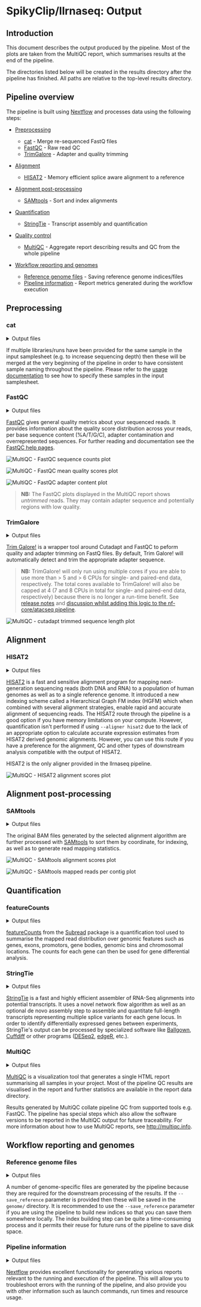 # SpikyClip/llrnaseq: Output

## Introduction

This document describes the output produced by the pipeline. Most of the plots
are taken from the MultiQC report, which summarises results at the end of the
pipeline.

The directories listed below will be created in the results directory after the
pipeline has finished. All paths are relative to the top-level results
directory.

<!-- TODO nf-core: Write this documentation describing your workflow's output -->

## Pipeline overview

The pipeline is built using [Nextflow](https://www.nextflow.io/) and processes
data using the following steps:
* [Preprocessing](#preprocessing)
  * [cat](#cat) - Merge re-sequenced FastQ files
  * [FastQC](#fastqc) - Raw read QC
  * [TrimGalore](#trimgalore) - Adapter and quality trimming

* [Alignment](#alignment)
  * [HISAT2](#hisat2) - Memory efficient splice aware alignment to a reference

* [Alignment post-processing](#alignment-post-processing)
  * [SAMtools](#samtools) - Sort and index alignments

* [Quantification](#quantification)
  * [StringTie](#stringtie) - Transcript assembly and quantification

* [Quality control](#quality-control)
  * [MultiQC](#multiqc) - Aggregate report describing results and QC from the
    whole pipeline

* [Workflow reporting and genomes](#workflow-reporting-and-genomes)
  * [Reference genome files](#reference-genome-files) - Saving reference genome indices/files
  * [Pipeline information](#pipeline-information) - Report metrics generated
    during the workflow execution

## Preprocessing

### cat

<details markdown="1">
<summary>Output files</summary>

* `fastq/`
    * `*.merged.fastq.gz`: If `--save_merged_fastq` is specified, concatenated
      FastQ files will be placed in this directory.

</details>

If multiple libraries/runs have been provided for the same sample in the input
samplesheet (e.g. to increase sequencing depth) then these will be merged at
the very beginning of the pipeline in order to have consistent sample naming
throughout the pipeline. Please refer to the [usage
documentation](https://nf-co.re/rnaseq/usage#samplesheet-input) to see how to
specify these samples in the input samplesheet.

### FastQC

<details markdown="1">
<summary>Output files</summary>

* `fastqc/`
    * `*_fastqc.html`: FastQC report containing quality metrics.
    * `*_fastqc.zip`: Zip archive containing the FastQC report, tab-delimited
      data file and plot images.

</details>

[FastQC](http://www.bioinformatics.babraham.ac.uk/projects/fastqc/) gives
general quality metrics about your sequenced reads. It provides information
about the quality score distribution across your reads, per base sequence
content (%A/T/G/C), adapter contamination and overrepresented sequences. For
further reading and documentation see the [FastQC help
pages](http://www.bioinformatics.babraham.ac.uk/projects/fastqc/Help/).

![MultiQC - FastQC sequence counts plot](images/mqc_fastqc_counts.png)

![MultiQC - FastQC mean quality scores plot](images/mqc_fastqc_quality.png)

![MultiQC - FastQC adapter content plot](images/mqc_fastqc_adapter.png)

> **NB:** The FastQC plots displayed in the MultiQC report shows _untrimmed_
> reads. They may contain adapter sequence and potentially regions with low
> quality.

### TrimGalore

<details markdown="1">
<summary>Output files</summary>

* `trimgalore/`
    * `*.fq.gz`: If `--save_trimmed` is specified, FastQ files **after**
      adapter trimming will be placed in this directory.
    * `*_trimming_report.txt`: Log file generated by Trim Galore!.
* `trimgalore/fastqc/`
    * `*_fastqc.html`: FastQC report containing quality metrics for read 1
      (*and read2 if paired-end*) **after** adapter trimming.
    * `*_fastqc.zip`: Zip archive containing the FastQC report, tab-delimited
      data file and plot images.

</details>

[Trim Galore!](https://www.bioinformatics.babraham.ac.uk/projects/trim_galore/)
is a wrapper tool around Cutadapt and FastQC to peform quality and adapter
trimming on FastQ files. By default, Trim Galore! will automatically detect and
trim the appropriate adapter sequence.

> **NB:** TrimGalore! will only run using multiple cores if you are able to use
> more than > 5 and > 6 CPUs for single- and paired-end data, respectively. The
> total cores available to TrimGalore! will also be capped at 4 (7 and 8 CPUs
> in total for single- and paired-end data, respectively) because there is no
> longer a run-time benefit. See [release
> notes](https://github.com/FelixKrueger/TrimGalore/blob/master/Changelog.md#version-060-release-on-1-mar-2019)
> and [discussion whilst adding this logic to the nf-core/atacseq
> pipeline](https://github.com/nf-core/atacseq/pull/65).

![MultiQC - cutadapt trimmed sequence length plot](images/mqc_cutadapt_trimmed.png)

## Alignment

### HISAT2

<details markdown="1">
<summary>Output files</summary>

* `hisat2/`
    * `<SAMPLE>.bam`: If `--save_align_intermeds` is specified the original BAM
      file containing read alignments to the reference genome will be placed in
      this directory.
* `hisat2/log/`
    * `*.log`: HISAT2 alignment report containing the mapping results summary.
* `hisat2/unmapped/`
    * `*.fastq.gz`: If `--save_unaligned` is specified, FastQ files containing
      unmapped reads will be placed in this directory.

</details>

[HISAT2](http://daehwankimlab.github.io/hisat2/) is a fast and sensitive
alignment program for mapping next-generation sequencing reads (both DNA and
RNA) to a population of human genomes as well as to a single reference genome.
It introduced a new indexing scheme called a Hierarchical Graph FM index (HGFM)
which when combined with several alignment strategies, enable rapid and
accurate alignment of sequencing reads. The HISAT2 route through the pipeline
is a good option if you have memory limitations on your compute. However,
quantification isn't performed if using `--aligner hisat2` due to the lack of
an appropriate option to calculate accurate expression estimates from HISAT2
derived genomic alignments. However, you can use this route if you have a
preference for the alignment, QC and other types of downstream analysis
compatible with the output of HISAT2.

HISAT2 is the only aligner provided in the llrnaseq pipeline.

![MultiQC - HISAT2 alignment scores plot](images/mqc_hisat2.png)

## Alignment post-processing

### SAMtools

<details markdown="1">
<summary>Output files</summary>

* `<ALIGNER>/`
    * `<SAMPLE>.sorted.bam`: If `--save_align_intermeds` is specified the
      original coordinate sorted BAM file containing read alignments will be
      placed in this directory.
    * `<SAMPLE>.sorted.bam.bai`: If `--save_align_intermeds` is specified the
      BAI index file for the original coordinate sorted BAM file will be placed
      in this directory.
    * `<SAMPLE>.sorted.bam.csi`: If `--save_align_intermeds --bam_csi_index` is
      specified the CSI index file for the original coordinate sorted BAM file
      will be placed in this directory.
* `<ALIGNER>/samtools_stats/`
    * SAMtools `<SAMPLE>.sorted.bam.flagstat`, `<SAMPLE>.sorted.bam.idxstats`
      and `<SAMPLE>.sorted.bam.stats` files generated from the alignment files.

</details>

The original BAM files generated by the selected alignment algorithm are
further processed with [SAMtools](http://samtools.sourceforge.net/) to sort
them by coordinate, for indexing, as well as to generate read mapping
statistics.

![MultiQC - SAMtools alignment scores plot](images/mqc_samtools_mapped.png)

![MultiQC - SAMtools mapped reads per contig plot](images/mqc_samtools_idxstats.png)

## Quantification

### featureCounts

<details markdown="1">
<summary>Output files</summary>

* `<ALIGNER>/featurecounts/`
    * `*.featureCounts.txt`: featureCounts biotype-level quantification results
      for each sample.
    * `*.featureCounts.txt.summary`: featureCounts summary file containing
      overall statistics about the counts.
    * `*_mqc.tsv`: MultiQC custom content files used to plot biotypes in
      report.

</details>

[featureCounts](http://bioinf.wehi.edu.au/featureCounts/) from the
[Subread](http://subread.sourceforge.net/) package is a quantification tool
used to summarise the mapped read distribution over genomic features such as
genes, exons, promotors, gene bodies, genomic bins and chromosomal locations.
The counts for each gene can then be used for gene differential analysis.

### StringTie

<details markdown="1">
<summary>Output files</summary>

* `<ALIGNER>/stringtie/`
    * `*.coverage.gtf`: GTF file containing transcripts that are fully covered
      by reads.
    * `*.transcripts.gtf`: GTF file containing all of the assembled transcipts
      from StringTie.
    * `*.gene_abundance.txt`: Text file containing gene aboundances and FPKM
      values.
* `<ALIGNER>/stringtie/<SAMPLE>.ballgown/`: Ballgown output directory.

</details>

[StringTie](https://ccb.jhu.edu/software/stringtie/) is a fast and highly
efficient assembler of RNA-Seq alignments into potential transcripts. It uses a
novel network flow algorithm as well as an optional de novo assembly step to
assemble and quantitate full-length transcripts representing multiple splice
variants for each gene locus. In order to identify differentially expressed
genes between experiments, StringTie's output can be processed by specialized
software like [Ballgown](https://github.com/alyssafrazee/ballgown),
[Cuffdiff](http://cole-trapnell-lab.github.io/cufflinks/cuffdiff/index.html) or
other programs
([DESeq2](https://bioconductor.org/packages/release/bioc/html/DESeq2.html),
[edgeR](https://bioconductor.org/packages/release/bioc/html/edgeR.html), etc.).

### MultiQC

<details markdown="1">
<summary>Output files</summary>

* `multiqc/`
    * `multiqc_report.html`: a standalone HTML file that can be viewed in your
      web browser.
    * `multiqc_data/`: directory containing parsed statistics from the
      different tools used in the pipeline.
    * `multiqc_plots/`: directory containing static images from the report in
      various formats.

</details>

[MultiQC](http://multiqc.info) is a visualization tool that generates a single
HTML report summarising all samples in your project. Most of the pipeline QC
results are visualised in the report and further statistics are available in
the report data directory.

Results generated by MultiQC collate pipeline QC from supported tools e.g.
FastQC. The pipeline has special steps which also allow the software versions
to be reported in the MultiQC output for future traceability. For more
information about how to use MultiQC reports, see <http://multiqc.info>.

## Workflow reporting and genomes

### Reference genome files

<details markdown="1">
<summary>Output files</summary>

* `genome/`
    * `*.fa`, `*.gtf`, `*.gff`, `*.bed`, `.tsv`: If the `--save_reference`
      parameter is provided then all of the genome reference files will be
      placed in this directory.
* `genome/index/`
    * `hisat2/`: Directory containing HISAT2 indices.

</details>

A number of genome-specific files are generated by the pipeline because they
are required for the downstream processing of the results. If the
`--save_reference` parameter is provided then these will be saved in the
`genome/` directory. It is recommended to use the `--save_reference` parameter
if you are using the pipeline to build new indices so that you can save them
somewhere locally. The index building step can be quite a time-consuming
process and it permits their reuse for future runs of the pipeline to save disk
space.

### Pipeline information

<details markdown="1">
<summary>Output files</summary>

* `pipeline_info/`
    * Reports generated by Nextflow: `execution_report.html`,
      `execution_timeline.html`, `execution_trace.txt` and
      `pipeline_dag.dot`/`pipeline_dag.svg`.
    * Reports generated by the pipeline: `pipeline_report.html`,
      `pipeline_report.txt` and `software_versions.tsv`.
    * Reformatted samplesheet files used as input to the pipeline:
      `samplesheet.valid.csv`.

</details>

[Nextflow](https://www.nextflow.io/docs/latest/tracing.html) provides excellent
functionality for generating various reports relevant to the running and
execution of the pipeline. This will allow you to troubleshoot errors with the
running of the pipeline, and also provide you with other information such as
launch commands, run times and resource usage.
